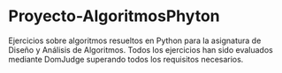 # Proyecto-AlgoritmosPhyton
Ejercicios sobre algoritmos resueltos en Python para  la asignatura de Diseño y Análisis de Algoritmos. Todos los ejercicios han sido evaluados mediante DomJudge 
superando todos los requisitos necesarios.
